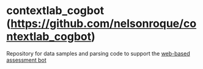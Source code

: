 # contextlab_cogbot (https://github.com/nelsonroque/contextlab_cogbot)
 
Repository for data samples and parsing code to support the [web-based assessment bot](https://cogtasks.com/x/cogbot/)
